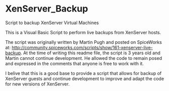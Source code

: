 # XenServer_Backup
Script to backup XenServer Virtual Machines

This is a Visual Basic Script to perform live backups from XenServer hosts.

The script was originally written by Martin Pugh and posted on SpiceWorks at:  http://community.spiceworks.com/scripts/show/161-xenserver-live-backup. At the time of writing this readme file, the script is 3 years old and Martin cannot continue development. He allowed the code to remain posed and expressed in the comments that anyone is free to work with it.

I belive that this is a good base to provide a script that allows for backup of XenServer guests and continue development to improve and adapt the code for new versions of XenServer.


